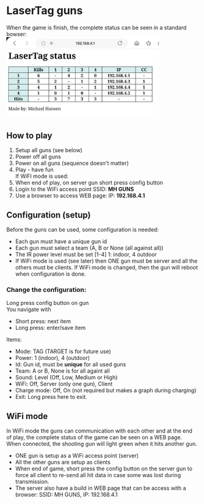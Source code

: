 # LaserTag guns

When the game is finish, the complete status can be seen in a standard bowser:  
<img src="git-images/status-page.jpg" width="400">


## How to play
1. Setup all guns (see below)  
1. Power off all guns  
1. Power on all guns (sequence doesn't matter)  
1. Play - have fun  
   If WiFI mode is used:
1. When end of play, on server gun short press config button  
1. Login to the  WiFi access point SSID: **MH GUNS**
1. Use a browser to access WEB page: IP: **192.168.4.1**

## Configuration (setup)
Before the guns can be used, some configuration is needed:
- Each gun must have a unique gun id
- Each gun must select a team (A, B or None (all against all))
- The IR power level must be set [1-4] 1: indoor, 4 outdoor
- If WiFi mode is used (see later) then ONE gun must be server and all the others must be clients. If WiFi mode is changed, then the gun will reboot when configuration is done.

### Change the configuration:  
Long press config button on gun  
You navigate with 
- Short press: next item
- Long press: enter/save item

<!-- -->

Items:
- Mode: TAG (TARGET is for future use)
- Power: 1 (indoor), 4 (outdoor)
- Id: Gun id, must be **unique** for all used guns
- Team: A or B, None is for all againt all
- Sound: Level (Off, Low, Medium or High)
- WiFi: Off, Server (only one gun), Client
- Charge mode: Off, On (not required but makes a graph during charging)
- Exit: Long press here to exit.

## WiFi mode
In WiFi mode the guns can communication with each other and at the end of play, the complete status of the game can be seen on a WEB page.  
When connected, the shooting gun will light green when it hits another gun.
- ONE gun is setup as a WiFi access point (server)
- All the other guns are setup as clients
- When end of game, short press the config button on the server gun to force all client to re-send all hit data in case some was lost during transmission.
- The server also have a build in WEB page that can be access with a browser: SSID: MH GUNS, IP: 192.168.4.1


<!-- -->


